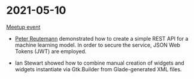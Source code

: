 # 2021-05-10

[Meetup event](https://www.meetup.com/NZPUG-Hamilton/events/274860962/)

* [Peter Reutemann](rest-jwt) demonstrated how to create a simple REST API for a machine learning model. In order to secure the service, JSON Web Tokens (JWT) are employed.

* Ian Stewart showed how to combine manual creation of widgets and widgets instantiate via Gtk.Builder from Glade-generated XML files.
